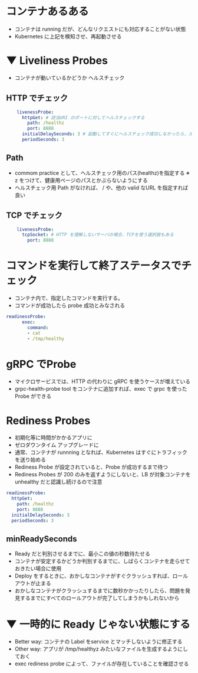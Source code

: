 # コンテナあるある
- コンテナは running だが、どんなリクエストにも対応することがない状態
- Kubernetes に上記を検知させ、再起動させる

# ▼ Liveliness Probes
- コンテナが動いているかどうか ヘルスチェック

## HTTP でチェック
```yml
    livenessProbe:
      httpGet: # 該当URI のポートに対してヘルスチェックする
        path: /healthz
        port: 8888
      initialDelaySeconds: 3 # 起動してすぐにヘルスチェック成功しなかったら、ループしてしまうから。
      periodSeconds: 3
```

## Path
- commom practice として、ヘルスチェック用のパス(healthz)を指定する ※ z をつけて、健康用ページのパスとかぶらないようにする
- ヘルスチェック用 Path がなければ、 / や、他の valid なURL を指定すれば良い


## TCP でチェック
```yml
    livenessProbe:
      tcpSocket: # HTTP を理解しないサーバの場合、TCPを使う選択肢もある
        port: 8888
```
# コマンドを実行して終了ステータスでチェック
- コンテナ内で、指定したコマンドを実行する。
- コマンドが成功したら probe 成功とみなされる

```yml
readinessProbe:
      exec:
        command:
        - cat
        - /tmp/healthy
```

# gRPC でProbe

- マイクロサービスでは、HTTP の代わりに gRPC を使うケースが増えている
- grpc-health-probe tool をコンテナに追加すれば、exec で grpc を使った Probe ができる

# Rediness Probes
- 初期化等に時間がかかるアプリに
- ゼロダウンタイム アップグレードに
- 通常、コンテナが runnning となれば、Kubernetes はすぐにトラフィックを送り始める
- Rediness Probe が設定されていると、Probe が成功するまで待つ
- Rediness Probes が 200 のみを返すようにしないと、LB が対象コンテナを unhealthy だと認識し続けるので注意

```yaml
readinessProbe:
  httpGet:
    path: /healthz
    port: 8888
  initialDelaySeconds: 3
  periodSeconds: 3
```

## minReadySeconds
- Ready だと判別させるまでに、最小この値の秒数待たせる
- コンテナが安定するかどうか判別するまでに、しばらくコンテナを走らせておきたい場合に使用
- Deploy をするときに、おかしなコンテナがすぐクラッシュすれば、ロールアウトが止まる
- おかしなコンテナがクラッシュするまでに数秒かかったりしたら、問題を発見するまでにすべてのロールアウトが完了してしまうかもしれないから

# ▼ 一時的に Ready じゃない状態にする
-  Better way: コンテナの Label をservice とマッチしないように修正する
- Other way: アプリが /tmp/healthyz みたいなファイルを生成するようにしておく
- exec rediness probe によって、ファイルが存在していることを確認させる